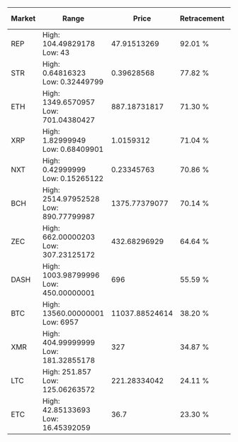 | Market | Range | Price| Retracement | Doubles to 50% |
| --- | --- | --- | --- | --- |
| REP | High: 104.49829178<br />Low: 43 | 47.91513269 | 92.01 % | 1.54 |
| STR | High: 0.64816323<br />Low: 0.32449799 | 0.39628568 | 77.82 % | 1.23 |
| ETH | High: 1349.6570957<br />Low: 701.04380427 | 887.18731817 | 71.30 % | 1.16 |
| XRP | High: 1.82999949<br />Low: 0.68409901 | 1.0159312 | 71.04 % | 1.24 |
| NXT | High: 0.42999999<br />Low: 0.15265122 | 0.23345763 | 70.86 % | 1.25 |
| BCH | High: 2514.97952528<br />Low: 890.77799987 | 1375.77379077 | 70.14 % | 1.24 |
| ZEC | High: 662.00000203<br />Low: 307.23125172 | 432.68296929 | 64.64 % | 1.12 |
| DASH | High: 1003.98799996<br />Low: 450.00000001 | 696 | 55.59 % | 1.04 |
| BTC | High: 13560.00000001<br />Low: 6957 | 11037.88524614 | 38.20 % | 0.00 |
| XMR | High: 404.99999999<br />Low: 181.32855178 | 327 | 34.87 % | 0.00 |
| LTC | High: 251.857<br />Low: 125.06263572 | 221.28334042 | 24.11 % | 0.00 |
| ETC | High: 42.85133693<br />Low: 16.45392059 | 36.7 | 23.30 % | 0.00 |
